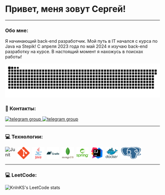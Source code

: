 # Привет, меня зовут Сергей!

---

###  Обо мне:

Я начинающий back-end разработчик. Мой путь в IT начался с курса по Java на Stepik! С апреля 2023 года по май 2024 я изучаю back-end разработку на курсе. В настоящий момент я нахожусь в поисках работы!


<p align="center">
 <img width="600" src="github-user-contribution (2).svg" alt="snake"/>
</p>


### 🤝 Контакты:

   <div>
    <a href="https://t.me/efimovsergei44" target="_blank">
    <img src="https://cdn-icons-png.flaticon.com/512/2111/2111646.png" width="40" height="40" alt="telegram group" />
    </a>
   <a href="https://mail.ru/efimovsergei" target="_blank">
    <img src="https://ros-met.com/wp-content/uploads/2021/04/a33eb32c-6ae8-4208-80b7-7956e1eae8e4.png" width="40" height="40" alt="telegram group" />
    </a>
    
   
---

### 💻 Технологии:

<div>
  <img src="https://github.com/devicons/devicon/blob/master/icons/git/git-original.svg" title="git" alt="git" width="40" height="40"/>&nbsp
  <img src="https://github.com/devicons/devicon/blob/master/icons/java/java-original-wordmark.svg" title="git" alt="git" width="40" height="40"/>&nbsp
  <img src="https://github.com/devicons/devicon/blob/master/icons/gradle/gradle-original-wordmark.svg" title="git" alt="git" width="40" height="40"/>&nbsp
  <img src="https://github.com/devicons/devicon/blob/master/icons/mongodb/mongodb-original-wordmark.svg" title="git" alt="git" width="40" height="40"/>&nbsp
  <img src="https://github.com/devicons/devicon/blob/master/icons/spring/spring-original-wordmark.svg" title="git" alt="git" width="40" height="40"/>&nbsp
  <img src="https://github.com/devicons/devicon/blob/master/icons/intellij/intellij-original.svg" title="git" alt="git" width="40" height="40"/>&nbsp
  <img src="https://github.com/devicons/devicon/blob/master/icons/docker/docker-original-wordmark.svg" title="git" alt="git" width="40" height="40"/>&nbsp
  <img align="left" alt="Junit " width="40px" src="https://www.opencodez.com/wp-content/uploads/2019/04/Junit-1.png" />
  <img src="https://github.com/devicons/devicon/blob/master/icons/postgresql/postgresql-plain.svg" title="git" alt="git" width="70" height="40"/>&nbsp


</div>

---

### 💻 LeetCode:



![KnlnKS's LeetCode stats](https://leetcode-stats-six.vercel.app/?username=EfimovSergei&theme=dark)



